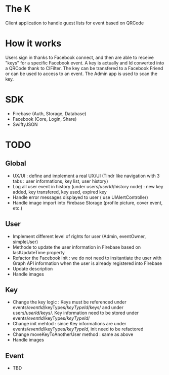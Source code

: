 # The K
Client application to handle guest lists for event based on QRCode

# How it works 
Users sign in thanks to Facebook connect, and then are able to receive "keys" for a specific Facebook event. A key is actually and Id converted into a QRCode thank to CIFilter. The key can be transfered to a Facebook Friend or can be used to access to an event. The Admin app is used to scan the key.

# SDK
* Firebase (Auth, Storage, Database)
* Facebook (Core, Login, Share)
* SwiftyJSON

# TODO 

## Global 
* UX/UI : define and implement a real UX/UI (Tindr like navigation with 3 tabs : user informations, key list, user history)
* Log all user event in history (under users/_userId_/history node) : new key added, key transfered, key used, expired key
* Handle error messages displayed to user ( use UIAlertController)
* Handle image import into Firebase Storage (profile picture, cover event, etc.)


## User 
* Implement different level of rights for user (Admin, eventOwner, simpleUser)
* Methode to update the user information in Firebase based on lastUpdateTime property
* Refactor the Facebook init : we do not need to insitantiate the user with Graph API information when the user is already registered into Firebase
* Update description
* Handle images

## Key 
* Change the key logic : Keys must be referenced under events/_eventId_/keyTypes/_keyTypeId_/keys/ and under users/_userId_/keys/. Key information need to be stored under events/_eventId_/keyTypes/_keyTypeId_/
* Change init mehtod : since Key informations are under events/_eventId_/keyTypes/_keyTypeId_, init need to be refactored
* Change moveKeyToAnotherUser method : same as above
* Handle images


## Event 
* TBD


